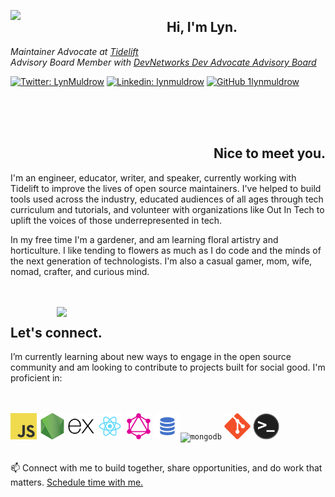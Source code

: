<p><img align='left' src="https://i.ibb.co/6DygQY6/Blacktocat-single-2-removebg-preview.png" width="250"></p>

<h2> Hi, I'm Lyn.</h2>

<p><em>Maintainer Advocate at <a href="http://www.tidelift.com">Tidelift</a>
</br>Advisory Board Member with <a href="https://www.devnetwork.com/about/advisory-boards/developer-evangelist-advocate-advisory-board/">DevNetworks Dev Advocate Advisory Board</a></em></p>

[![Twitter: LynMuldrow](https://img.shields.io/twitter/follow/lynmuldrow?style=social)](https://twitter.com/lynmuldrow)
[![Linkedin: lynmuldrow](https://img.shields.io/badge/-lynmuldrow-blue?style=flat-square&logo=Linkedin&logoColor=white&link=https://www.linkedin.com/in/lynmuldrow/)](https://www.linkedin.com/in/lynmuldrow/)
[![GitHub 1lynmuldrow](https://img.shields.io/github/followers/1ynmuldrow?label=follow&style=social)](https://github.com/1ynmuldrow)


<br/><br/><br/><h2 align='right'>Nice to meet you.</h2>
<p>I'm an engineer, educator, writer, and speaker, currently working with Tidelift to improve the lives of open source maintainers. I've helped to build tools used across the industry, educated audiences of all ages through tech curriculum and tutorials, and volunteer with organizations like Out In Tech to uplift the voices of those underrepresented in tech.</p>

<p>In my free time I'm a gardener, and am learning floral artistry and horticulture. I like tending to flowers as much as I do code and the minds of the next generation of technologists. I'm also a casual gamer, mom, wife, nomad, crafter, and curious mind.</p>
<br/><br/>

<img align='right' src="https://s.hdnux.com/photos/63/31/43/13474029/4/ratio3x2_1800.jpg" width="430">

<h2>Let's connect.</h2>
I’m currently learning about new ways to engage in the open source community and am looking to contribute to projects built for social good. I'm proficient in:

<br/><br/>
<code><img height="42" src="https://raw.githubusercontent.com/github/explore/80688e429a7d4ef2fca1e82350fe8e3517d3494d/topics/javascript/javascript.png" alt="javascript"></code>
<code><img height="42" src="https://raw.githubusercontent.com/github/explore/80688e429a7d4ef2fca1e82350fe8e3517d3494d/topics/nodejs/nodejs.png" alt="nodejs"></code>
<code><img height="42" src="https://raw.githubusercontent.com/devicons/devicon/master/icons/express/express-original.svg" alt="expressjs"></code>
<code><img height="42" src="https://raw.githubusercontent.com/github/explore/80688e429a7d4ef2fca1e82350fe8e3517d3494d/topics/react/react.png" alt="react"></code>
<code><img height="42" src="https://raw.githubusercontent.com/github/explore/80688e429a7d4ef2fca1e82350fe8e3517d3494d/topics/graphql/graphql.png" alt="graphql"></code>
<code><img height="42" src="https://raw.githubusercontent.com/github/explore/80688e429a7d4ef2fca1e82350fe8e3517d3494d/topics/sql/sql.png" alt="sql"></code><code><img height="27" src="https://encrypted-tbn0.gstatic.com/images?q=tbn%3AANd9GcSTTzPAw-55ssm1Im594xYZ9eRQu2JylrkYLg&usqp=CAU" alt="mongodb"></code>
<code><img height="42" src="https://raw.githubusercontent.com/devicons/devicon/master/icons/git/git-original.svg" alt="git"></code>
<code><img height="42" src="https://raw.githubusercontent.com/github/explore/80688e429a7d4ef2fca1e82350fe8e3517d3494d/topics/terminal/terminal.png" alt="terminal"></code>
<br/><br/>


<p>📫 Connect with me to build together, share opportunities, and do work that matters. 
<a href="" onclick="Calendly.initPopupWidget({url: 'https://calendly.com/lyn-muldrow?hide_landing_page_details=1&hide_gdpr_banner=1'});return false;">Schedule time with me.</a></p>
